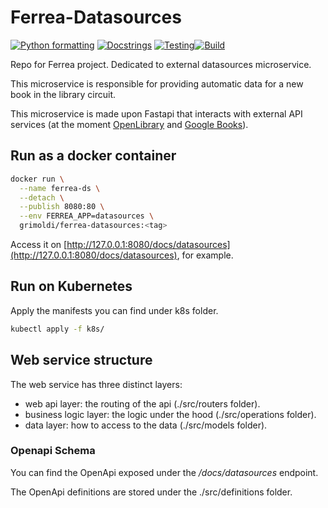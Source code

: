 # Ferrea-Datasources

[![Python formatting](https://github.com/Grimoldi/ferrea-datasources/actions/workflows/format.yaml/badge.svg)](https://github.com/Grimoldi/ferrea-datasources/actions/workflows/format.yaml)
[![Docstrings](https://github.com/Grimoldi/ferrea-datasources/actions/workflows/docstrings.yaml/badge.svg)](https://github.com/Grimoldi/ferrea-datasources/actions/workflows/docstrings.yaml)
[![Testing](https://github.com/Grimoldi/ferrea-datasources/actions/workflows/testing.yaml/badge.svg)](https://github.com/Grimoldi/ferrea-datasources/actions/workflows/testing.yaml)[![Build](https://github.com/Grimoldi/ferrea-datasources/actions/workflows/build.yaml/badge.svg)](https://github.com/Grimoldi/ferrea-datasources/actions/workflows/build.yaml)

Repo for Ferrea project. Dedicated to external datasources microservice.

This microservice is responsible for providing automatic data for a new book in the library circuit.

This microservice is made upon Fastapi that interacts with external API services (at the moment [OpenLibrary](https://openlibrary.org/developers/api) and [Google Books](https://developers.google.com/books)).

## Run as a docker container

``` bash
docker run \
  --name ferrea-ds \
  --detach \
  --publish 8080:80 \
  --env FERREA_APP=datasources \
  grimoldi/ferrea-datasources:<tag>
```

Access it on [http://127.0.0.1:8080/docs/datasources](http://127.0.0.1:8080/docs/datasources), for example.

## Run on Kubernetes

Apply the manifests you can find under k8s folder.

``` bash
kubectl apply -f k8s/
```

## Web service structure

The web service has three distinct layers:

- web api layer: the routing of the api (./src/routers folder).
- business logic layer: the logic under the hood (./src/operations folder).
- data layer: how to access to the data (./src/models folder).

### Openapi Schema

You can find the OpenApi exposed under the */docs/datasources* endpoint.

The OpenApi definitions are stored under the ./src/definitions folder.
